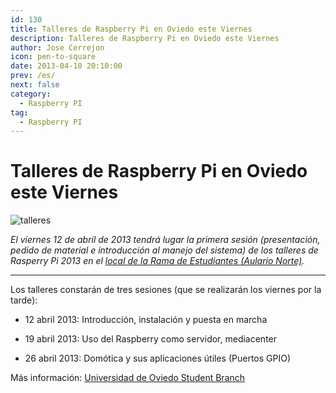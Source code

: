 ```yaml
---
id: 130
title: Talleres de Raspberry Pi en Oviedo este Viernes
description: Talleres de Raspberry Pi en Oviedo este Viernes
author: Jose Cerrejon
icon: pen-to-square
date: 2013-04-10 20:10:00
prev: /es/
next: false
category:
  - Raspberry PI
tag:
  - Raspberry PI
---
```


# Talleres de Raspberry Pi en Oviedo este Viernes

![talleres](/images/alcabot_12.jpg)

*El viernes 12 de abril de 2013 tendrá lugar la primera sesión (presentación, pedido de material e introducción al manejo del sistema) de los talleres de Rasperry Pi 2013 en el [local de la Rama de Estudiantes (Aulario Norte)](http://ieeesb-uniovi.es/informacion/localizacion/).*

- - -
Los talleres constarán de tres sesiones (que se realizarán los viernes por la tarde):

* 12 abril 2013: Introducción, instalación y puesta en marcha

* 19 abril 2013: Uso del Raspberry como servidor, mediacenter

* 26 abril 2013: Domótica y sus aplicaciones útiles (Puertos GPIO)

Más información: [Universidad de Oviedo Student Branch](http://ieeesb-uniovi.es/noticias/2013/03/talleres-raspi-2013/)